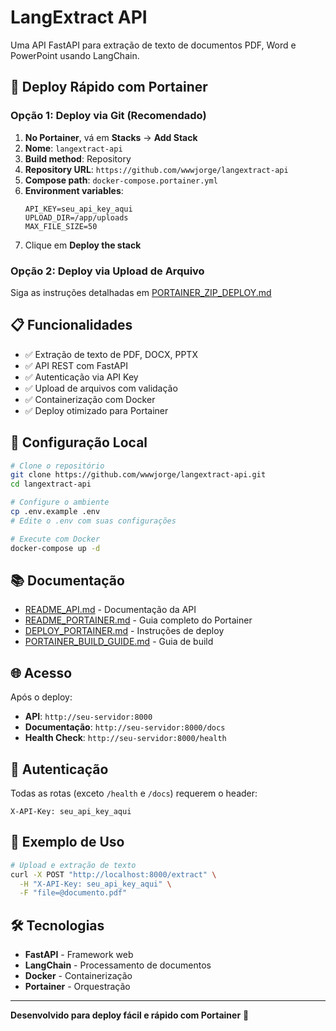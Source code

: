 # LangExtract API

Uma API FastAPI para extração de texto de documentos PDF, Word e PowerPoint usando LangChain.

## 🚀 Deploy Rápido com Portainer

### Opção 1: Deploy via Git (Recomendado)

1. **No Portainer**, vá em **Stacks** → **Add Stack**
2. **Nome**: `langextract-api`
3. **Build method**: Repository
4. **Repository URL**: `https://github.com/wwwjorge/langextract-api`
5. **Compose path**: `docker-compose.portainer.yml`
6. **Environment variables**:
   ```
   API_KEY=seu_api_key_aqui
   UPLOAD_DIR=/app/uploads
   MAX_FILE_SIZE=50
   ```
7. Clique em **Deploy the stack**

### Opção 2: Deploy via Upload de Arquivo

Siga as instruções detalhadas em [PORTAINER_ZIP_DEPLOY.md](PORTAINER_ZIP_DEPLOY.md)

## 📋 Funcionalidades

- ✅ Extração de texto de PDF, DOCX, PPTX
- ✅ API REST com FastAPI
- ✅ Autenticação via API Key
- ✅ Upload de arquivos com validação
- ✅ Containerização com Docker
- ✅ Deploy otimizado para Portainer

## 🔧 Configuração Local

```bash
# Clone o repositório
git clone https://github.com/wwwjorge/langextract-api.git
cd langextract-api

# Configure o ambiente
cp .env.example .env
# Edite o .env com suas configurações

# Execute com Docker
docker-compose up -d
```

## 📚 Documentação

- [README_API.md](README_API.md) - Documentação da API
- [README_PORTAINER.md](README_PORTAINER.md) - Guia completo do Portainer
- [DEPLOY_PORTAINER.md](DEPLOY_PORTAINER.md) - Instruções de deploy
- [PORTAINER_BUILD_GUIDE.md](PORTAINER_BUILD_GUIDE.md) - Guia de build

## 🌐 Acesso

Após o deploy:
- **API**: `http://seu-servidor:8000`
- **Documentação**: `http://seu-servidor:8000/docs`
- **Health Check**: `http://seu-servidor:8000/health`

## 🔑 Autenticação

Todas as rotas (exceto `/health` e `/docs`) requerem o header:
```
X-API-Key: seu_api_key_aqui
```

## 📝 Exemplo de Uso

```bash
# Upload e extração de texto
curl -X POST "http://localhost:8000/extract" \
  -H "X-API-Key: seu_api_key_aqui" \
  -F "file=@documento.pdf"
```

## 🛠️ Tecnologias

- **FastAPI** - Framework web
- **LangChain** - Processamento de documentos
- **Docker** - Containerização
- **Portainer** - Orquestração

---

**Desenvolvido para deploy fácil e rápido com Portainer** 🐳
